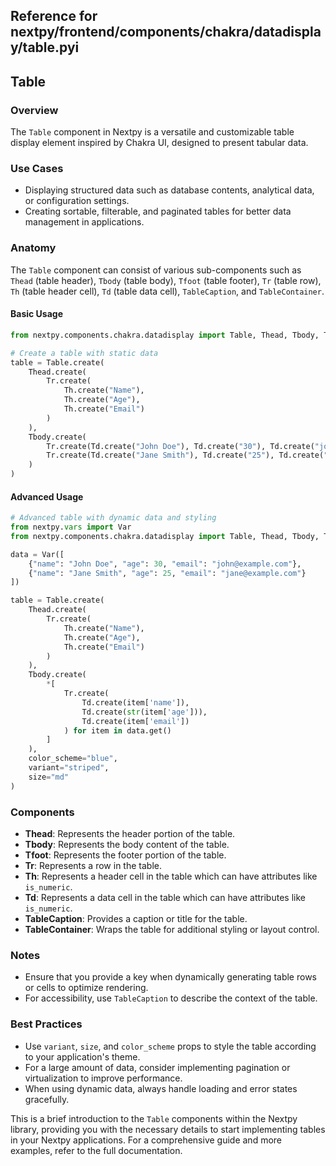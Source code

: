 ##  Reference for nextpy/frontend/components/chakra/datadisplay/table.pyi

## Table

### Overview
The `Table` component in Nextpy is a versatile and customizable table display element inspired by Chakra UI, designed to present tabular data. 

### Use Cases
- Displaying structured data such as database contents, analytical data, or configuration settings.
- Creating sortable, filterable, and paginated tables for better data management in applications.

### Anatomy
The `Table` component can consist of various sub-components such as `Thead` (table header), `Tbody` (table body), `Tfoot` (table footer), `Tr` (table row), `Th` (table header cell), `Td` (table data cell), `TableCaption`, and `TableContainer`.

#### Basic Usage
```python
from nextpy.components.chakra.datadisplay import Table, Thead, Tbody, Tr, Th, Td

# Create a table with static data
table = Table.create(
    Thead.create(
        Tr.create(
            Th.create("Name"),
            Th.create("Age"),
            Th.create("Email")
        )
    ),
    Tbody.create(
        Tr.create(Td.create("John Doe"), Td.create("30"), Td.create("john@example.com")),
        Tr.create(Td.create("Jane Smith"), Td.create("25"), Td.create("jane@example.com"))
    )
)
```

#### Advanced Usage
```python
# Advanced table with dynamic data and styling
from nextpy.vars import Var
from nextpy.components.chakra.datadisplay import Table, Thead, Tbody, Tr, Th, Td

data = Var([
    {"name": "John Doe", "age": 30, "email": "john@example.com"},
    {"name": "Jane Smith", "age": 25, "email": "jane@example.com"}
])

table = Table.create(
    Thead.create(
        Tr.create(
            Th.create("Name"),
            Th.create("Age"),
            Th.create("Email")
        )
    ),
    Tbody.create(
        *[
            Tr.create(
                Td.create(item['name']),
                Td.create(str(item['age'])),
                Td.create(item['email'])
            ) for item in data.get()
        ]
    ),
    color_scheme="blue",
    variant="striped",
    size="md"
)
```

### Components
- **Thead**: Represents the header portion of the table.
- **Tbody**: Represents the body content of the table.
- **Tfoot**: Represents the footer portion of the table.
- **Tr**: Represents a row in the table.
- **Th**: Represents a header cell in the table which can have attributes like `is_numeric`.
- **Td**: Represents a data cell in the table which can have attributes like `is_numeric`.
- **TableCaption**: Provides a caption or title for the table.
- **TableContainer**: Wraps the table for additional styling or layout control.

### Notes
- Ensure that you provide a key when dynamically generating table rows or cells to optimize rendering.
- For accessibility, use `TableCaption` to describe the context of the table.

### Best Practices
- Use `variant`, `size`, and `color_scheme` props to style the table according to your application's theme.
- For a large amount of data, consider implementing pagination or virtualization to improve performance.
- When using dynamic data, always handle loading and error states gracefully.

This is a brief introduction to the `Table` components within the Nextpy library, providing you with the necessary details to start implementing tables in your Nextpy applications. For a comprehensive guide and more examples, refer to the full documentation.